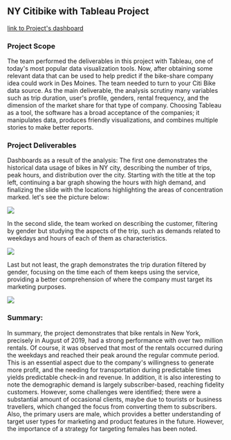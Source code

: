 ## NY Citibike with Tableau Project
[link to Project's dashboard](https://public.tableau.com/app/profile/vantuil.junior/viz/NYC_citibike_challenge_16647553065040/NYCCitibikeProject-Analysis_?publish=yes)

### Project Scope
The team performed the deliverables in this project with Tableau, one of today's most popular data visualization tools. Now, after obtaining some relevant data that can be used to help predict if the bike-share company idea could work in Des Moines. The team needed to turn to your Citi Bike data source.
As the main deliverable, the analysis scrutiny many variables such as trip duration, user's profile, genders, rental frequency, and the dimension of the market share for that type of company. Choosing Tableau as a tool, the software has a broad acceptance of the companies; it manipulates data, produces friendly visualizations, and combines multiple stories to make better reports.

### Project Deliverables
Dashboards as a result of the analysis: The first one demonstrates the historical data usage of bikes in NY city, describing the number of trips, peak hours, and distribution over the city. Starting with the title at the top left, continuing a bar graph showing the hours with high demand, and finalizing the slide with the locations highlighting the areas of concentration marked. let's see the picture below:

![](resources/images/pic_01.png)

In the second slide, the team worked on describing the customer, filtering by gender but studying the aspects of the trip, such as demands related to weekdays and hours of each of them as characteristics.

![](resources/images/pic_02.png)

Last but not least, the graph demonstrates the trip duration filtered by gender, focusing on the time each of them keeps using the service, providing a better comprehension of where the company must target its marketing purposes.

![](resources/images/pic_03.png)

### Summary:
In summary, the project demonstrates that bike rentals in New York, precisely in August of 2019, had a strong performance with over two million rentals. Of course, it was observed that most of the rentals occurred during the weekdays and reached their peak around the regular commute period. This is an essential aspect due to the company's willingness to generate more profit, and the needing for transportation during predictable times yields predictable check-in and revenue. In addition, it is also interesting to note the demographic demand is largely subscriber-based, reaching fidelity customers.
However, some challenges were identified; there were a substantial amount of occasional clients, maybe due to tourists or business travellers, which changed the focus from converting them to subscribers. Also, the primary users are male, which provides a better understanding of target user types for marketing and product features in the future. However, the importance of a strategy for targeting females has been noted.